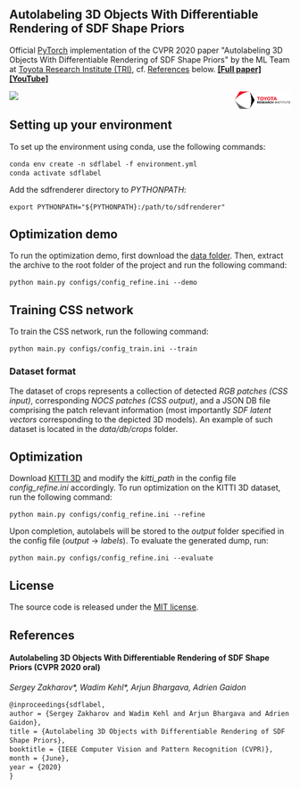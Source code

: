 ## Autolabeling 3D Objects With Differentiable Rendering of SDF Shape Priors

Official [PyTorch](https://pytorch.org/) implementation of the CVPR 2020 paper "Autolabeling 3D Objects With Differentiable Rendering of SDF Shape Priors" by the ML Team at [Toyota Research Institute (TRI)](https://www.tri.global/), cf. [References](#references) below.
[**[Full paper]**](https://arxiv.org/pdf/1911.11288.pdf) [**[YouTube]**](https://www.youtube.com/watch?v=Utzj-kfWHP4)

<a href="https://www.tri.global/" target="_blank">
 <img align="right" src="/media/figs/tri-logo.png" width="20%"/>
</a>

<a href="https://www.youtube.com/watch?v=Utzj-kfWHP4" target="_blank">
<img width="60%" src="/media/figs/sdflabel-teaser.gif"/>
</a>


## Setting up your environment
To set up the environment using conda, use the following commands:
```
conda env create -n sdflabel -f environment.yml
conda activate sdflabel
```
Add the sdfrenderer directory to *PYTHONPATH*:
```
export PYTHONPATH="${PYTHONPATH}:/path/to/sdfrenderer"
```

## Optimization demo
To run the optimization demo, first download the [data folder](https://drive.google.com/file/d/1cvLeXDhaghjzCK-gmnQbxh8rTvd71miw/view?usp=sharing).
Then, extract the archive to the root folder of the project and run the following command:
```
python main.py configs/config_refine.ini --demo
```

## Training CSS network
To train the CSS network, run the following command:
```
python main.py configs/config_train.ini --train
```

### Dataset format
The dataset of crops represents a collection of detected *RGB patches (CSS input)*, corresponding *NOCS patches (CSS output)*, and a JSON DB file comprising the patch relevant information (most importantly *SDF latent vectors* corresponding to the depicted 3D models).
An example of such dataset is located in the *data/db/crops* folder.

## Optimization
Download [KITTI 3D](http://www.cvlibs.net/datasets/kitti/eval_object.php?obj_benchmark=3d) and modify the *kitti_path* in the config file *config_refine.ini* accordingly.
To run optimization on the KITTI 3D dataset, run the following command:
```
python main.py configs/config_refine.ini --refine
```
Upon completion, autolabels will be stored to the *output* folder specified in the config file (*output* -> *labels*).
To evaluate the generated dump, run:
```
python main.py configs/config_refine.ini --evaluate
```



## License

The source code is released under the [MIT license](LICENSE.md).

## References

#### Autolabeling 3D Objects With Differentiable Rendering of SDF Shape Priors (CVPR 2020 oral)
*Sergey Zakharov\*, Wadim Kehl\*, Arjun Bhargava, Adrien Gaidon*

```
@inproceedings{sdflabel,
author = {Sergey Zakharov and Wadim Kehl and Arjun Bhargava and Adrien Gaidon},
title = {Autolabeling 3D Objects with Differentiable Rendering of SDF Shape Priors},
booktitle = {IEEE Computer Vision and Pattern Recognition (CVPR)},
month = {June},
year = {2020}
}
```
